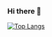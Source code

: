 ### Hi there 👋

  [![Top Langs](https://github-readme-stats.vercel.app/api/top-langs/?username=akitaonrails&layout=compact&hide_border=true&hide_title=true&theme=github_dark&card_width=1080px&text_bold=true&locale=en)](https://github.com/anuraghazra/github-readme-stats)
